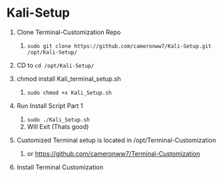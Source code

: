 # Kali-Setup

1. Clone Terminal-Customization Repo
   1. `sudo git clone https://github.com/cameronww7/Kali-Setup.git /opt/Kali-Setup/`

2. CD to `cd /opt/Kali-Setup/`

3. chmod install Kali_terminal_setup.sh
   1. `sudo chmod +x Kali_Setup.sh`

4. Run Install Script Part 1
   1. `sudo ./Kali_Setup.sh`
   2. Will Exit (Thats good)

5. Customized Terminal setup is located in /opt/Terminal-Customization
   1. or <https://github.com/cameronww7/Terminal-Customization>

6. Install Terminal Customization